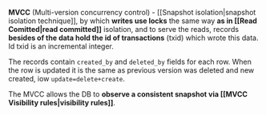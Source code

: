 **MVCC** (Multi-version concurrency control) - [[Snapshot isolation|snapshot isolation technique]], by which **writes use locks** the same way **as in [[Read Comitted|read committed]]** isolation, and to serve the reads, records **besides of the data hold the id of transactions** (txid) which wrote this data. Id txid is an incremental integer.

The records contain `created_by` and `deleted_by` fields for each row. When the row is updated it is the same as previous version was deleted and new created, iow `update=delete+create`.

The MVCC allows the DB to **observe a consistent snapshot via  [[MVCC Visibility rules|visibility rules]]**.